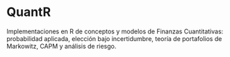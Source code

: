 # QuantR
Implementaciones en R de conceptos y modelos de Finanzas Cuantitativas: probabilidad aplicada, elección bajo incertidumbre, teoría de portafolios de Markowitz, CAPM y análisis de riesgo.
